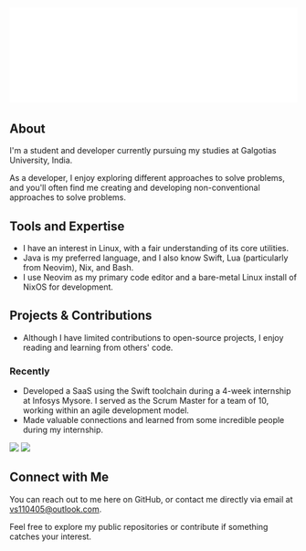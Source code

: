 ![Welcome](./gifs/topGif(5)-501-delay.gif)

## About
I'm a student and developer currently pursuing my studies at Galgotias University, India.

As a developer, I enjoy exploring different approaches to solve problems, and you'll often find me creating and developing non-conventional approaches to solve problems.

## Tools and Expertise

- I have an interest in Linux, with a fair understanding of its core utilities.
- Java is my preferred language, and I also know Swift, Lua (particularly from Neovim), Nix, and Bash.
- I use Neovim as my primary code editor and a bare-metal Linux install of NixOS for development.

## Projects & Contributions


- Although I have limited contributions to open-source projects, I enjoy reading and learning from others' code.

### Recently


- Developed a SaaS using the Swift toolchain during a 4-week internship at Infosys Mysore. I served as the Scrum Master for a team of 10, working within an agile development model.
- Made valuable connections and learned from some incredible people during my internship.

![](https://raw.githubusercontent.com/vanshajsaxena/github-stats/master/generated/languages.svg#gh-dark-mode-only)
![](https://raw.githubusercontent.com/vanshajsaxena/github-stats/master/generated/languages.svg#gh-light-mode-only)

## Connect with Me


You can reach out to me here on GitHub, or contact me directly via email at [vs110405@outlook.com](mailto:vs110405@outlook.com).

Feel free to explore my public repositories or contribute if something catches your interest.
